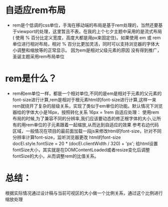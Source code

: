 # 自适应rem布局
- rem是个低调的css单位，手淘在移动端的布局是基于rem处理的，当然还要基于viewport的处理，这里暂且不表。在我的上个七夕主题中采用的是流式布局( 使用 % 百分比定义宽度，高度大都是用px来固定住)。如果使用 em 或 rem 单位进行相对布局，相对 % 百分比更加灵活，同时可以支持浏览器的字体大小调整和缩放等的正常显示。 因为em是相对父级元素的原因 没有得到推广，圣诞主题采用rem布局单位

# rem是什么？
- rem和em单位一样，都是一个相对单位,不同的是em是相对于元素的父元素的font-size进行计算,rem是相对于根元素html的font-size进行计算,这样一来rem就绕开了复杂的层级关系，实现了类似于em单位的功能。默认情况下浏览器给的字体大小是16px，按照转化关系 16px = 1rem
自适应处理：
  使用rem布局的时候,为了兼容不同的分辨率,我们应该要动态的修正根字体的大小,让所有的用rem单位的子元素跟着一起缩放,从而达到自适应的效果
参考右边代码区域，一般情况在项目的最前面加载一段js来修改html的font-size，针对不同分辨率计算font-size，监听浏览器更改 html的font-size
  docEl.style.fontSize = 20 * (docEl.clientWidth / 320) + 'px';
  给html设置fontSize大小，其实就是在DOMContentLoaded或者resize变化后调整fontSize的大小，从而调整rem的比值关系。

# 总结：
根据实际情况通过设计稿与当前可视区的大小做一个比例关系，通过这个比例进行缩放处理